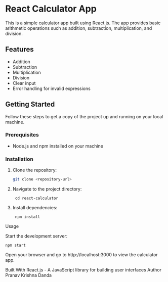 # React Calculator App

This is a simple calculator app built using React.js. The app provides basic arithmetic operations such as addition, subtraction, multiplication, and division.

## Features

- Addition
- Subtraction
- Multiplication
- Division
- Clear input
- Error handling for invalid expressions

## Getting Started

Follow these steps to get a copy of the project up and running on your local machine.

### Prerequisites

- Node.js and npm installed on your machine

### Installation

1. Clone the repository:

   ```bash
   git clone <repository-url>

2. Navigate to the project directory:

        cd react-calculator

3. Install dependencies:

        npm install

Usage

Start the development server:

    npm start


Open your browser and go to http://localhost:3000 to view the calculator app.


Built With
React.js - A JavaScript library for building user interfaces
Author
Pranav Krishna Danda
